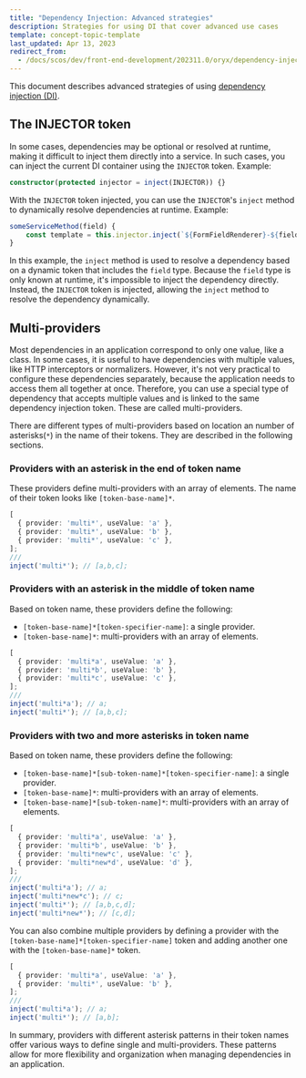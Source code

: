 ```yaml
---
title: "Dependency Injection: Advanced strategies"
description: Strategies for using DI that cover advanced use cases
template: concept-topic-template
last_updated: Apr 13, 2023
redirect_from:
  - /docs/scos/dev/front-end-development/202311.0/oryx/dependency-injection/dependency-injection-advanced-strategies.html
---
```



This document describes advanced strategies of using [dependency injection (DI)](/docs/oryx/architecture/dependency-injection/dependency-injection.html).


## The INJECTOR token

In some cases, dependencies may be optional or resolved at runtime, making it difficult to inject them directly into a service. In such cases, you can inject the current DI container using the `INJECTOR` token. Example:

```ts
constructor(protected injector = inject(INJECTOR)) {}
```

With the `INJECTOR` token injected, you can use the `INJECTOR`'s `inject` method to dynamically resolve dependencies at runtime. Example:

```ts
someServiceMethod(field) {
	const template = this.injector.inject(`${FormFieldRenderer}-${field.type}`);
}

```

In this example, the `inject` method is used to resolve a dependency based on a dynamic token that includes the `field` type. Because the `field` type is only known at runtime, it's impossible to inject the dependency directly. Instead, the `INJECTOR` token is injected, allowing the `inject` method to resolve the dependency dynamically.

## Multi-providers

Most dependencies in an application correspond to only one value, like a class. In some cases, it is useful to have dependencies with multiple values, like HTTP interceptors or normalizers. However, it's not very practical to configure these dependencies separately, because the application needs to access them all together at once. Therefore, you can use a special type of dependency that accepts multiple values and is linked to the same dependency injection token. These are called multi-providers.

There are different types of multi-providers based on location an number of asterisks(`*`) in  the name of their tokens. They are described in the following sections.

### Providers with an asterisk in the end of token name

These providers define multi-providers with an array of elements. The name of their token looks like `[token-base-name]*`.

```ts
[
  { provider: 'multi*', useValue: 'a' },
  { provider: 'multi*', useValue: 'b' },
  { provider: 'multi*', useValue: 'c' },
];
///
inject('multi*'); // [a,b,c];
```

### Providers with an asterisk in the middle of token name

Based on token name, these providers define the following:

- `[token-base-name]*[token-specifier-name]`: a single provider.
- `[token-base-name]*`: multi-providers with an array of elements.

```ts
[
  { provider: 'multi*a', useValue: 'a' },
  { provider: 'multi*b', useValue: 'b' },
  { provider: 'multi*c', useValue: 'c' },
];
///
inject('multi*a'); // a;
inject('multi*'); // [a,b,c];
```

### Providers with two and more asterisks in token name

Based on token name, these providers define the following:

- `[token-base-name]*[sub-token-name]*[token-specifier-name]`: a single provider.
- `[token-base-name]*`: multi-providers with an array of elements.
- `[token-base-name]*[sub-token-name]*`: multi-providers with an array of elements.

```ts
[
  { provider: 'multi*a', useValue: 'a' },
  { provider: 'multi*b', useValue: 'b' },
  { provider: 'multi*new*c', useValue: 'c' },
  { provider: 'multi*new*d', useValue: 'd' },
];
///
inject('multi*a'); // a;
inject('multi*new*c'); // c;
inject('multi*'); // [a,b,c,d];
inject('multi*new*'); // [c,d];
```

You can also combine multiple providers by defining a provider with the `[token-base-name]*[token-specifier-name]` token and adding another one with the `[token-base-name]*` token.

```ts
[
  { provider: 'multi*a', useValue: 'a' },
  { provider: 'multi*', useValue: 'b' },
];
///
inject('multi*a'); // a;
inject('multi*'); // [a,b];
```

In summary, providers with different asterisk patterns in their token names offer various ways to define single and multi-providers. These patterns allow for more flexibility and organization when managing dependencies in an application.
